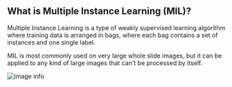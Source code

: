 ## What is Multiple Instance Learning (MIL)?

Multiple Instance Learning is a type of weakly supervised learning algorithm
where training data is arranged in bags,
where each bag contains a set of instances and one single label.

MIL is most commonly used on very large whole slide images,
but it can be applied to any kind of large images that can't be processed by itself.

![image info](https://i.ibb.co/XJhjM7t/Untitled-Diagram-drawio.png)

